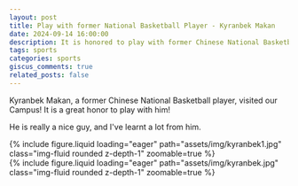 ```yaml
---
layout: post
title: Play with former National Basketball Player - Kyranbek Makan
date: 2024-09-14 16:00:00
description: It is honored to play with former Chinese National Basketball Player - Kyranbek Makan
tags: sports
categories: sports
giscus_comments: true
related_posts: false
---
```


Kyranbek Makan, a former Chinese National Basketball player, visited our Campus! It is a great honor to play with him!

He is really a nice guy, and I've learnt a lot from him.

<div class="row mt-3">
    <div class="col-sm mt-3 mt-md-0">
        {% include figure.liquid loading="eager" path="assets/img/kyranbek1.jpg" class="img-fluid rounded z-depth-1" zoomable=true %}
    </div>
    <div class="col-sm mt-3 mt-md-0">
        {% include figure.liquid loading="eager" path="assets/img/kyranbek.jpg" class="img-fluid rounded z-depth-1" zoomable=true %}
    </div>
</div>
